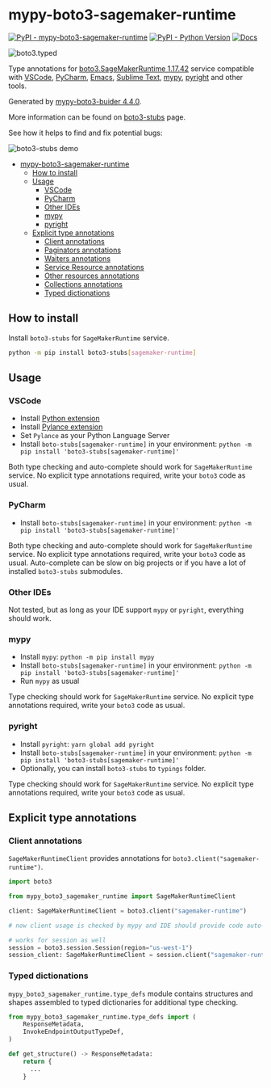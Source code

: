 # mypy-boto3-sagemaker-runtime

[![PyPI - mypy-boto3-sagemaker-runtime](https://img.shields.io/pypi/v/mypy-boto3-sagemaker-runtime.svg?color=blue)](https://pypi.org/project/mypy-boto3-sagemaker-runtime)
[![PyPI - Python Version](https://img.shields.io/pypi/pyversions/mypy-boto3-sagemaker-runtime.svg?color=blue)](https://pypi.org/project/mypy-boto3-sagemaker-runtime)
[![Docs](https://img.shields.io/readthedocs/mypy-boto3-builder.svg?color=blue)](https://mypy-boto3-builder.readthedocs.io/)

![boto3.typed](https://github.com/vemel/mypy_boto3_builder/raw/master/logo.png)

Type annotations for
[boto3.SageMakerRuntime 1.17.42](https://boto3.amazonaws.com/v1/documentation/api/1.17.42/reference/services/sagemaker-runtime.html#SageMakerRuntime) service
compatible with
[VSCode](https://code.visualstudio.com/),
[PyCharm](https://www.jetbrains.com/pycharm/),
[Emacs](https://www.gnu.org/software/emacs/),
[Sublime Text](https://www.sublimetext.com/),
[mypy](https://github.com/python/mypy),
[pyright](https://github.com/microsoft/pyright)
and other tools.

Generated by [mypy-boto3-buider 4.4.0](https://github.com/vemel/mypy_boto3_builder).

More information can be found on [boto3-stubs](https://pypi.org/project/boto3-stubs/) page.

See how it helps to find and fix potential bugs:

![boto3-stubs demo](https://github.com/vemel/mypy_boto3_builder/raw/master/demo.gif)

- [mypy-boto3-sagemaker-runtime](#mypy-boto3-sagemaker-runtime)
  - [How to install](#how-to-install)
  - [Usage](#usage)
    - [VSCode](#vscode)
    - [PyCharm](#pycharm)
    - [Other IDEs](#other-ides)
    - [mypy](#mypy)
    - [pyright](#pyright)
  - [Explicit type annotations](#explicit-type-annotations)
    - [Client annotations](#client-annotations)
    - [Paginators annotations](#paginators-annotations)
    - [Waiters annotations](#waiters-annotations)
    - [Service Resource annotations](#service-resource-annotations)
    - [Other resources annotations](#other-resources-annotations)
    - [Collections annotations](#collections-annotations)
    - [Typed dictionations](#typed-dictionations)

## How to install

Install `boto3-stubs` for `SageMakerRuntime` service.

```bash
python -m pip install boto3-stubs[sagemaker-runtime]
```

## Usage

### VSCode

- Install [Python extension](https://marketplace.visualstudio.com/items?itemName=ms-python.python)
- Install [Pylance extension](https://marketplace.visualstudio.com/items?itemName=ms-python.vscode-pylance)
- Set `Pylance` as your Python Language Server
- Install `boto-stubs[sagemaker-runtime]` in your environment: `python -m pip install 'boto3-stubs[sagemaker-runtime]'`

Both type checking and auto-complete should work for `SageMakerRuntime` service.
No explicit type annotations required, write your `boto3` code as usual.

### PyCharm

- Install `boto-stubs[sagemaker-runtime]` in your environment: `python -m pip install 'boto3-stubs[sagemaker-runtime]'`

Both type checking and auto-complete should work for `SageMakerRuntime` service.
No explicit type annotations required, write your `boto3` code as usual.
Auto-complete can be slow on big projects or if you have a lot of installed `boto3-stubs` submodules.

### Other IDEs

Not tested, but as long as your IDE support `mypy` or `pyright`, everything should work.

### mypy

- Install `mypy`: `python -m pip install mypy`
- Install `boto-stubs[sagemaker-runtime]` in your environment: `python -m pip install 'boto3-stubs[sagemaker-runtime]'`
- Run `mypy` as usual

Type checking should work for `SageMakerRuntime` service.
No explicit type annotations required, write your `boto3` code as usual.

### pyright

- Install `pyright`: `yarn global add pyright`
- Install `boto-stubs[sagemaker-runtime]` in your environment: `python -m pip install 'boto3-stubs[sagemaker-runtime]'`
- Optionally, you can install `boto3-stubs` to `typings` folder.

Type checking should work for `SageMakerRuntime` service.
No explicit type annotations required, write your `boto3` code as usual.

## Explicit type annotations

### Client annotations

`SageMakerRuntimeClient` provides annotations for `boto3.client("sagemaker-runtime")`.

```python
import boto3

from mypy_boto3_sagemaker_runtime import SageMakerRuntimeClient

client: SageMakerRuntimeClient = boto3.client("sagemaker-runtime")

# now client usage is checked by mypy and IDE should provide code auto-complete

# works for session as well
session = boto3.session.Session(region="us-west-1")
session_client: SageMakerRuntimeClient = session.client("sagemaker-runtime")
```








### Typed dictionations

`mypy_boto3_sagemaker_runtime.type_defs` module contains structures and shapes assembled
to typed dictionaries for additional type checking.

```python
from mypy_boto3_sagemaker_runtime.type_defs import (
    ResponseMetadata,
    InvokeEndpointOutputTypeDef,
)

def get_structure() -> ResponseMetadata:
    return {
      ...
    }
```
